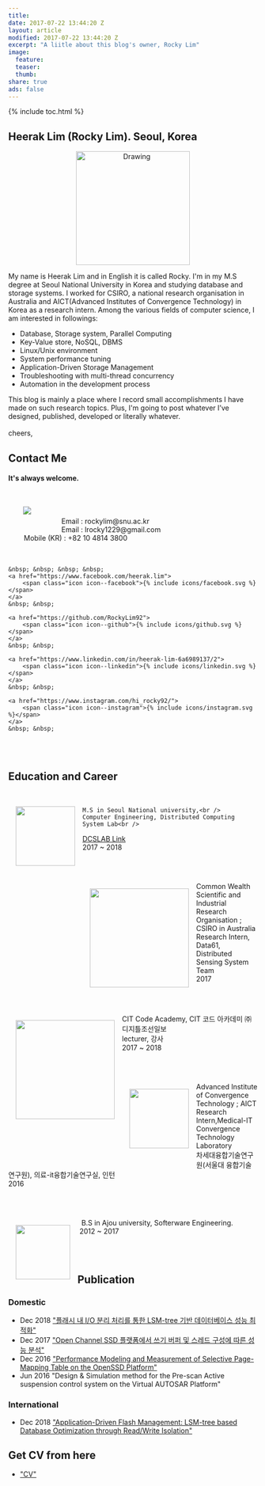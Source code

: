 ```yaml
---
title:
date: 2017-07-22 13:44:20 Z
layout: article
modified: 2017-07-22 13:44:20 Z
excerpt: "A liitle about this blog's owner, Rocky Lim"
image:
  feature:
  teaser:
  thumb:
share: true
ads: false
---
```


{% include toc.html %}


## Heerak Lim (Rocky Lim). Seoul, Korea

<p style="text-align: center;">
	<img src="{{ site.url }}/images/rocky_icon.png" alt="Drawing" style="width: 230px;"/>
</p>

My name is Heerak Lim and in English it is called Rocky. I'm in my M.S degree at Seoul National University in Korea and studying database and storage systems.
I worked for CSIRO, a national research organisation in Australia and AICT(Advanced Institutes of Convergence Technology) in Korea as a research intern.
Among the various fields of computer science, I am interested in followings:

* Database, Storage system, Parallel Computing
* Key-Value store, NoSQL, DBMS
* Linux/Unix environment
* System performance tuning
* Application-Driven Storage Management
* Troubleshooting with multi-thread concurrency
* Automation in the development process

This blog is mainly a place where I record small accomplishments I have made on such research topics. Plus, I'm going to post whatever I’ve designed, published, developed or literally whatever.<br /><br />cheers,



## Contact Me

#### It's always welcome.

<p>
	<img src="{{ site.url }}/images/3x4.jpg" align="left" hspace="30" vspace="30">
	<br /><br /><br />
	&nbsp; &nbsp; &nbsp; &nbsp; Email : rockylim@snu.ac.kr<br />
	&nbsp; &nbsp; &nbsp; &nbsp; Email : lrocky1229@gmail.com<br />
	&nbsp; &nbsp; &nbsp; &nbsp; Mobile (KR) : +82 10 4814 3800<br /><br /><br />

	&nbsp; &nbsp; &nbsp; &nbsp;
	<a href="https://www.facebook.com/heerak.lim">
		<span class="icon icon--facebook">{% include icons/facebook.svg %}</span>
	</a>
	&nbsp; &nbsp;

	<a href="https://github.com/RockyLim92">
		<span class="icon icon--github">{% include icons/github.svg %}</span>
	</a>
	&nbsp; &nbsp;

	<a href="https://www.linkedin.com/in/heerak-lim-6a6989137/2">
		<span class="icon icon--linkedin">{% include icons/linkedin.svg %}</span>
	</a>
	&nbsp; &nbsp;

	<a href="https://www.instagram.com/hi_rocky92/">
		<span class="icon icon--instagram">{% include icons/instagram.svg %}</span>
	</a>
	&nbsp; &nbsp;
</p>

<br /><br />

## Education and Career

<p>
	<img src="{{ site.url }}/images/snu.png" align="left" style="width: 120px;" hspace="15" vspace="30">
	<br />

	M.S in Seoul National university,<br />
	Computer Engineering, Distributed Computing System Lab<br />
  <a href="http://dcslab.snu.ac.kr">DCSLAB Link</a><br />
	2017 ~ 2018
</p><br />

<p>
	<img src="{{ site.url }}/images/data61.png" align="left" style="width: 200px;" hspace="15" vspace="30">
	<br />
	Common Wealth Scientific and Industrial Research Organisation ; CSIRO in Australia<br />
	Research Intern, Data61, Distributed Sensing System Team<br />
	2017
</p><br />

<p>
	<img src="{{ site.url }}/images/CIT-BG-1_small.png" align="left" style="width: 200px;" hspace="15" vspace="30">
	<br />
	CIT Code Academy, CIT 코드 아카데미 ㈜디지틀조선일보<br />
	lecturer, 강사<br />
	2017 ~ 2018
</p><br />

<p>
	<img src="{{ site.url }}/images/AICT.png" align="left" style="width: 120px;" hspace="15" vspace="30">
	<br />
	Advanced Institute of Convergence Technology ; AICT<br />
	Research Intern,Medical-IT Convergence Technology Laboratory<br />
	차세대융합기술연구원(서울대 융합기술연구원), 의료-it융합기술연구실, 인턴<br />
	2016
</p><br />

<p>
	<img src="{{ site.url }}/images/ajou.png" align="left" style="width: 110px;" hspace="15" vspace="30">
	<br />
	&nbsp;
	B.S in Ajou university, Softerware Engineering.
	<br />
	&nbsp;2012 ~ 2017
	<br />
</p>

<br /><br />
## Publication
### Domestic

* Dec 2018  <a href="https://github.com/RockyLim92/RockyLim92.github.io/blob/master/publication/rocky_ksc18.pdf">"플래시 내 I/O 분리 처리를 통한 LSM-tree 기반 데이터베이스 성능 최적화"</a>
* Dec 2017  <a href="/">"Open Channel SSD 플랫폼에서 쓰기 버퍼 및 스레드 구성에 따른 성능 분석"</a>
* Dec 2016  <a href="/publication/OpenSSD.pdf">"Performance Modeling and Measurement of Selective Page-Mapping Table on the OpenSSD Platform"</a>
* Jun 2016  "Design & Simulation method for the Pre-scan Active suspension control system on the Virtual AUTOSAR Platform"

### International

* Dec 2018  <a href="https://github.com/RockyLim92/RockyLim92.github.io/blob/master/publication/rocky_mwds18.pdf">"Application-Driven Flash Management: LSM-tree based Database Optimization through Read/Write Isolation"</a>

## Get CV from here

* <a href="/publication/resume_rockylim.pdf">"CV"</a>

